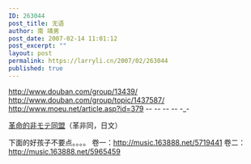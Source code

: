 ```yaml
---
ID: 263044
post_title: 无语
author: 南 靖男
post_date: 2007-02-14 11:01:12
post_excerpt: ""
layout: post
permalink: https://larryli.cn/2007/02/263044
published: true
---
```

<a href="http://www.douban.com/group/13439/">http://www.douban.com/group/13439/</a>
<a href="http://www.douban.com/group/topic/1437587/">http://www.douban.com/group/topic/1437587/</a>
<a href="http://www.moeu.net/article.asp?id=379">http://www.moeu.net/article.asp?id=379</a>
-_- -_- -_- -_- -_-

<a href="http://d.hatena.ne.jp/furukatsu/">革命的非モテ同盟</a>（革非同，日文）

下面的好孩子不要点。。。。
卷一：<a href="http://music.163888.net/5719441">http://music.163888.net/5719441</a>
卷二：<a href="http://music.163888.net/5965459">http://music.163888.net/5965459</a>